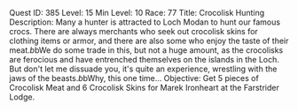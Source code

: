 Quest ID: 385
Level: 15
Min Level: 10
Race: 77
Title: Crocolisk Hunting
Description: Many a hunter is attracted to Loch Modan to hunt our famous crocs. There are always merchants who seek out crocolisk skins for clothing items or armor, and there are also some who enjoy the taste of their meat.$b$bWe do some trade in this, but not a huge amount, as the crocolisks are ferocious and have entrenched themselves on the islands in the Loch. But don't let me dissuade you, it's quite an experience, wrestling with the jaws of the beasts.$b$bWhy, this one time...
Objective: Get 5 pieces of Crocolisk Meat and 6 Crocolisk Skins for Marek Ironheart at the Farstrider Lodge.
